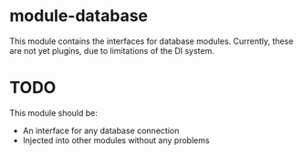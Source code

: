 module-database
===============

This module contains the interfaces for database modules. Currently, these are not yet plugins, due to limitations of the DI system.

TODO
====
This module should be:

- An interface for any database connection
- Injected into other modules without any problems
